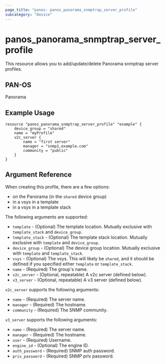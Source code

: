 ```yaml
---
page_title: "panos: panos_panorama_snmptrap_server_profile"
subcategory: "Device"
---
```


# panos_panorama_snmptrap_server_profile

This resource allows you to add/update/delete Panorama snmptrap server profiles.


## PAN-OS

Panorama


## Example Usage

```hcl
resource "panos_panorama_snmptrap_server_profile" "example" {
    device_group = "shared"
    name = "myProfile"
    v2c_server {
        name = "first server"
        manager = "snmp1.example.com"
        community = "public"
    }
}
```

## Argument Reference

When creating this profile, there are a few options:

* on the Panorama (in the `shared` device group)
* in a vsys in a template
* in a vsys in a template stack

The following arguments are supported:

* `template` - (Optional) The template location.  Mutually exclusive with
  `template_stack` and `device_group`.
* `template_stack` - (Optional) The template stack location.  Mutually exclusive
  with `template` and `device_group`.
* `device_group` - (Optional) The device group location.  Mutually exclusive with
  `template` and `template_stack`.
* `vsys` - (Optional) The vsys.  This will likely be `shared`, and it should be
  defined if you specified either `template` or `template_stack`.
* `name` - (Required) The group's name.
* `v2c_server` - (Optional, repeatable) A v2c server (defined below).
* `v3_server` - (Optional, repeatable) A v3 server (defined below).

`v2c_server` supports the following arguments:

* `name` - (Required) The server name.
* `manager` - (Required) The hostname.
* `community` - (Required) The SNMP community.

`v3_server` supports the following arguments:

* `name` - (Required) The server name.
* `manager` - (Required) The hostname.
* `user` - (Required) Username.
* `engine_id` - (Optional) The engine ID.
* `auth_password` - (Required) SNMP auth password.
* `priv_password` - (Required) SNMP priv password.
